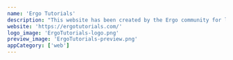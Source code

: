 ```yaml
---
name: 'Ergo Tutorials'
description: "This website has been created by the Ergo community for learning how to interact with the Ergo ecosystem. Do not hesitate to use and share the tutorials and videos, they are created for that purpose."
website: 'https://ergotutorials.com/'
logo_image: 'ErgoTutorials-logo.png'
preview_image: 'ErgoTutorials-preview.png'
appCategory: ['web']
---
```

